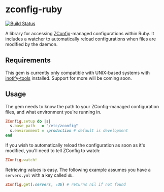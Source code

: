 # zconfig-ruby

[![Build Status](https://travis-ci.org/itszootime/zconfig-ruby.svg?branch=master)](https://travis-ci.org/itszootime/zconfig-ruby)

A library for accessing [ZConfig](https://github.com/itszootime/zconfig)-managed configurations within Ruby. It includes a watcher to automatically reload configurations when files are modified by the daemon.

## Requirements

This gem is currently only compatible with UNIX-based systems with [inotify-tools](https://github.com/rvoicilas/inotify-tools) installed. Support for more will be coming soon.

## Usage

The gem needs to know the path to your ZConfig-managed configuration files, and what environment you're running in.

```ruby
ZConfig.setup do |s|
  s.base_path   = "/etc/zconfig"
  s.environment = :production # default is development
end
```

If you wish to automatically reload the configuration as soon as it's modified, you'll need to tell ZConfig to watch:

```ruby
ZConfig.watch!
```

Retrieving values is easy. The following example assumes you have a `servers.yml` with a key called `db`.

```ruby
ZConfig.get(:servers, :db) # returns nil if not found
```
